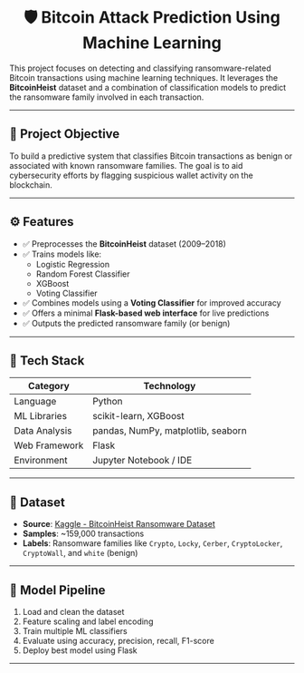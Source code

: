 <h1 align="center">🛡️ Bitcoin Attack Prediction Using Machine Learning</h1>

This project focuses on detecting and classifying ransomware-related Bitcoin transactions using machine learning techniques. It leverages the **BitcoinHeist** dataset and a combination of classification models to predict the ransomware family involved in each transaction.

---

## 📌 Project Objective

To build a predictive system that classifies Bitcoin transactions as benign or associated with known ransomware families. The goal is to aid cybersecurity efforts by flagging suspicious wallet activity on the blockchain.

---

## ⚙️ Features

- ✅ Preprocesses the **BitcoinHeist** dataset (2009–2018)
- ✅ Trains models like:
  - Logistic Regression
  - Random Forest Classifier
  - XGBoost
  - Voting Classifier
- ✅ Combines models using a **Voting Classifier** for improved accuracy
- ✅ Offers a minimal **Flask-based web interface** for live predictions
- ✅ Outputs the predicted ransomware family (or benign)

---

## 🧰 Tech Stack

| Category        | Technology                          |
|----------------|--------------------------------------|
| Language        | Python                              |
| ML Libraries    | scikit-learn, XGBoost                |
| Data Analysis   | pandas, NumPy, matplotlib, seaborn   |
| Web Framework   | Flask                               |
| Environment     | Jupyter Notebook / IDE              |

---

## 📁 Dataset

- **Source**: [Kaggle - BitcoinHeist Ransomware Dataset](https://www.kaggle.com/datasets/kevin2453/bitcoinheist)
- **Samples**: ~159,000 transactions
- **Labels**: Ransomware families like `Crypto`, `Locky`, `Cerber`, `CryptoLocker`, `CryptoWall`, and `white` (benign)

---

## 🧪 Model Pipeline

1. Load and clean the dataset
2. Feature scaling and label encoding
3. Train multiple ML classifiers
4. Evaluate using accuracy, precision, recall, F1-score
5. Deploy best model using Flask

---
